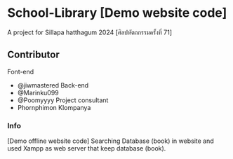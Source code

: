 # School-Library [Demo website code]

A project for Sillapa hatthagum 2024 [ศิลปหัตถกรรมครั้งที่ 71]
## Contributor
Font-end
- @jiwmastered
Back-end
- @Marinku099
- @Poomyyyy
Project consultant
- Phornphimon Klompanya
### Info
[Demo offline website code]
Searching Database (book) in website and used Xampp as web server that keep database (book).